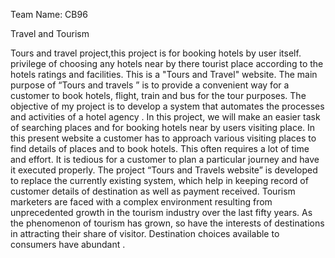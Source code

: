 Team Name: CB96

Travel and Tourism


Tours and travel project,this project is for  booking hotels by user itself.
privilege of choosing any hotels near by there tourist place according to the hotels ratings and facilities.
This is a "Tours and Travel" website. The main purpose of “Tours and travels ” is to provide a convenient way for a customer to book hotels, flight, train and bus for the tour purposes. The objective of my project is to develop a system that automates the processes and activities of a hotel agency . In this project, we will make an easier task of searching places and for booking hotels near by users visiting place. In this present website a customer has to approach various visiting places to find details of places and to book hotels. This often requires a lot of time and effort. It is tedious for a customer to plan a particular journey and have it executed properly. The project “Tours and Travels website” is developed to replace the currently existing system, which help in keeping record of customer details of destination as well as payment received. Tourism marketers are faced with a complex environment resulting from unprecedented growth in the tourism industry over the last fifty years. As the phenomenon of tourism has grown, so have the interests of destinations in attracting their share of visitor. Destination choices available to consumers have abundant . 


